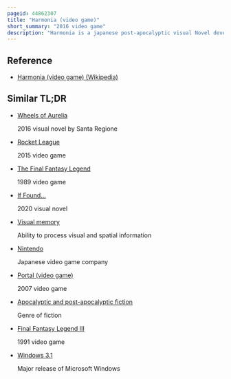 ```yaml
---
pageid: 44862307
title: "Harmonia (video game)"
short_summary: "2016 video game"
description: "Harmonia is a japanese post-apocalyptic visual Novel developed by key a Brand of visual Arts. It was released on September 23, 2016 for Windows on Steam, and was available in English before its japanese Release on December 29, 2016. It was later ported on the nintendo Switch. The Story is set in a World where artificially intelligent emotional Androids called Phiroids were developed before the rapid Decline in human Civilization. An Emotionless young Man named Rei is cared for with a mechanical Right Hand by a Girl in a small Town as he gradually learns how to express his Emotions."
---
```


## Reference

- [Harmonia (video game) (Wikipedia)](https://en.wikipedia.org/?curid=44862307)

## Similar TL;DR

- [Wheels of Aurelia](/tldr/en/wheels-of-aurelia)

  2016 visual novel by Santa Regione

- [Rocket League](/tldr/en/rocket-league)

  2015 video game

- [The Final Fantasy Legend](/tldr/en/the-final-fantasy-legend)

  1989 video game

- [If Found...](/tldr/en/if-found)

  2020 visual novel

- [Visual memory](/tldr/en/visual-memory)

  Ability to process visual and spatial information

- [Nintendo](/tldr/en/nintendo)

  Japanese video game company

- [Portal (video game)](/tldr/en/portal-video-game)

  2007 video game

- [Apocalyptic and post-apocalyptic fiction](/tldr/en/apocalyptic-and-post-apocalyptic-fiction)

  Genre of fiction

- [Final Fantasy Legend III](/tldr/en/final-fantasy-legend-iii)

  1991 video game

- [Windows 3.1](/tldr/en/windows-31)

  Major release of Microsoft Windows
